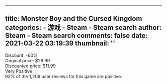 
---
title: Monster Boy and the Cursed Kingdom
categories: 
    - 游戏
    - Steam - Steam search
author: Steam - Steam search
comments: false
date: 2021-03-22 03:19:39
thumbnail: ''
---

<div>   
Discount: -60%<br>Original price: $29.99<br>Discounted price: $11.99<br>Very Positive<br>92% of the 1,209 user reviews for this game are positive.  
</div>
            